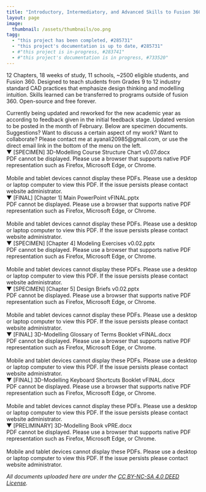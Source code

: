 ```yaml
---
title: "Introductory, Intermediatory, and Advanced Skills to Fusion 360 and Overall Design for Engineering"
layout: page
image:
  thumbnail: /assets/thumbnails/oo.png
tagg:
  - "this project has been completed, #285731"
  - "this project's documentation is up to date, #285731"
  - #"this project is in-progress, #283741"
  - #"this project's documentation is in progress, #733520"
---
```

12 Chapters, 18 weeks of study, 11 schools, ~2500 eligible students, and Fusion 360. Designed to teach students from Grades 9 to 12 industry standard CAD practices that emphasize design thinking and modelling intuition. Skills learned can be transferred to programs outside of fusion 360. <!-- Plans to deploy to ~53 schools or ~15000 eligible students. --> Open-source and free forever.

<div class="content-container" data-bg-image="/assets/images/chevron2.png">
    Currently being updated and reworked for the new academic year as according to feedback given in the initial feedback stage. Updated version to be posted in the month of February. Below are specimen documents.
</div>

<div class="content-container" data-bg-image="/assets/images/chevron2.png">
    Suggestions? Want to discuss a certain aspect of my work? Want to collaborate? Please contact me at ayanali20985@gmail.com, or use the direct email link in the bottom of the menu on the left.
</div>

<div class="content-container-blue">
    <div class="dropdown-header">
        <span class="dropdown-icon">&#9660;</span> <!-- Down-arrow icon -->
        [SPECIMEN] 3D-Modelling Course Structure Chart v0.07.docx
    </div>
    <div class="dropdown-header" class="dropdown-content">
        <div class="pdf-container">
            <object class="pdf-object" data="/assets/pdf/3D-Modelling Pacing Chart v0.07.pdf" type="application/pdf">
                <div class="pdf-fallback">
                    PDF cannot be displayed. Please use a browser that supports native PDF representation such as Firefox, Microsoft Edge, or Chrome.
                    <br>
                    <br>
                    Mobile and tablet devices cannot display these PDFs. Please use a desktop or laptop computer to view this PDF. If the issue persists please contact website administrator.
                </div>
            </object>
        </div>
    </div>
</div>

<div class="content-container-blue">
    <div class="dropdown-header">
        <span class="dropdown-icon">&#9660;</span> <!-- Down-arrow icon -->
        [FINAL] [Chapter 1] Main PowerPoint vFINAL.pptx
    </div>
    <div class="dropdown-header" class="dropdown-content">
        <div class="pdf-container">
            <object class="pdf-object" data="/assets/pdf/C1 Main PowerPoint vFINAL.pdf" type="application/pdf">
                <div class="pdf-fallback">
                    PDF cannot be displayed. Please use a browser that supports native PDF representation such as Firefox, Microsoft Edge, or Chrome.
                    <br>
                    <br>
                    Mobile and tablet devices cannot display these PDFs. Please use a desktop or laptop computer to view this PDF. If the issue persists please contact website administrator.
                </div>
            </object>
        </div>
    </div>
</div>

<div class="content-container-blue">
    <div class="dropdown-header">
        <span class="dropdown-icon">&#9660;</span> <!-- Down-arrow icon -->
        [SPECIMEN] [Chapter 4] Modeling Exercises v0.02.pptx
    </div>
    <div class="dropdown-header" class="dropdown-content">
        <div class="pdf-container">
            <object class="pdf-object" data="/assets/pdf/C4 Modeling Exercises v0.02.pdf" type="application/pdf">
                <div class="pdf-fallback">
                    PDF cannot be displayed. Please use a browser that supports native PDF representation such as Firefox, Microsoft Edge, or Chrome.
                    <br>
                    <br>
                    Mobile and tablet devices cannot display these PDFs. Please use a desktop or laptop computer to view this PDF. If the issue persists please contact website administrator.
                </div>
            </object>
        </div>
    </div>
</div>

<div class="content-container-blue">
    <div class="dropdown-header">
        <span class="dropdown-icon">&#9660;</span> <!-- Down-arrow icon -->
        [SPECIMEN] [Chapter 5] Design Briefs v0.02.pptx
    </div>
    <div class="dropdown-header" class="dropdown-content">
        <div class="pdf-container">
            <object class="pdf-object" data="/assets/pdf/C5 Design Briefs v0.02.pdf" type="application/pdf">
                <div class="pdf-fallback">
                    PDF cannot be displayed. Please use a browser that supports native PDF representation such as Firefox, Microsoft Edge, or Chrome.
                    <br>
                    <br>
                    Mobile and tablet devices cannot display these PDFs. Please use a desktop or laptop computer to view this PDF. If the issue persists please contact website administrator.
                </div>
            </object>
        </div>
    </div>
</div>

<div class="content-container-blue">
    <div class="dropdown-header">
        <span class="dropdown-icon">&#9660;</span> <!-- Down-arrow icon -->
        [FINAL] 3D-Modelling Glossary of Terms Booklet vFINAL.docx
    </div>
    <div class="dropdown-header" class="dropdown-content">
        <div class="pdf-container">
            <object class="pdf-object" data="/assets/pdf/3D-Modelling Glossary of Terms Booklet v0.02.pdf" type="application/pdf">
                <div class="pdf-fallback">
                    PDF cannot be displayed. Please use a browser that supports native PDF representation such as Firefox, Microsoft Edge, or Chrome.
                    <br>
                    <br>
                    Mobile and tablet devices cannot display these PDFs. Please use a desktop or laptop computer to view this PDF. If the issue persists please contact website administrator.
                </div>
            </object>
        </div>
    </div>
</div>

<div class="content-container-blue">
    <div class="dropdown-header">
        <span class="dropdown-icon">&#9660;</span> <!-- Down-arrow icon -->
        [FINAL] 3D-Modelling Keyboard Shortcuts Booklet vFINAL.docx
    </div>
    <div class="dropdown-header" class="dropdown-content">
        <div class="pdf-container">
            <object class="pdf-object" data="/assets/pdf/3D-Modelling Keyboard Shortcuts Booklet v0.03 .pdf" type="application/pdf">
                <div class="pdf-fallback">
                    PDF cannot be displayed. Please use a browser that supports native PDF representation such as Firefox, Microsoft Edge, or Chrome.
                    <br>
                    <br>
                    Mobile and tablet devices cannot display these PDFs. Please use a desktop or laptop computer to view this PDF. If the issue persists please contact website administrator.
                </div>
            </object>
        </div>
    </div>
</div>

<div class="content-container-blue">
    <div class="dropdown-header">
        <span class="dropdown-icon">&#9660;</span> <!-- Down-arrow icon -->
        [PRELIMINARY] 3D-Modelling Book vPRE.docx
    </div>
    <div class="dropdown-header" class="dropdown-content">
        <div class="pdf-container">
            <object class="pdf-object" data="/assets/pdf/3D-Modelling Book vPRE.pdf" type="application/pdf">
                <div class="pdf-fallback">
                    PDF cannot be displayed. Please use a browser that supports native PDF representation such as Firefox, Microsoft Edge, or Chrome.
                    <br>
                    <br>
                    Mobile and tablet devices cannot display these PDFs. Please use a desktop or laptop computer to view this PDF. If the issue persists please contact website administrator.
                </div>
            </object>
        </div>
    </div>
</div>

*All documents uploaded here are under the [CC BY-NC-SA 4.0 DEED License](https://creativecommons.org/licenses/by-nc-sa/4.0/).*